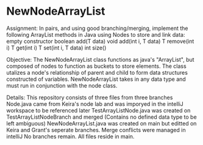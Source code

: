 # NewNodeArrayList
Assignment: 
In pairs, and using good branching/merging, implement the following ArrayList methods in Java using Nodes to store and link data:
empty constructor
boolean add(T data)
void add(int i, T data)
T remove(int i)
T get(int i)
T set(int i, T data)
int size()

Objective:
The NewNodeArrayList class functions as java's "ArrayList", but composed of nodes to function as buckets to store elements. The class utalizes a node's relationship of parent and child to form data structures constructed of variables. NewNodeArrayList takes in any data type and must run in conjunction with the node class.

Details:
This repository consists of three files from three branches
Node.java came from Keira's node lab and was imporyed in the intelliJ workspace to be referenced later
TestArrayListNode.java was created on TestArrayListNodeBranch and merged (Contains no defined data type to be left ambiguous)
NewNodeArrayList.java was created on main but editted on Keira and Grant's seperate branches. Merge conflicts were managed in intelliJ
No branches remain. All files reside in main.
